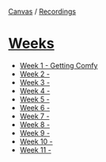 [Canvas](https://canvas.sussex.ac.uk/courses/30891) /
[Recordings](https://sussex.cloud.panopto.eu/Panopto/Pages/Sessions/List.aspx?embedded=1#folderID=%22ca5456ad-2433-44f9-96d6-b0c200ed5a77%22)

# [Weeks](https://canvas.sussex.ac.uk/courses/30891/modules)
- [Week 1 - Getting Comfy](https://canvas.sussex.ac.uk/courses/30891/modules#:~:text=1%3A%20getting%20comfy-,Week,-1%3A%20getting%20comfy)
- [Week 2 - ]()
- [Week 3 - ]()
- [Week 4 - ]()
- [Week 5 - ]()
- [Week 6 - ]()
- [Week 7 - ]()
- [Week 8 - ]()
- [Week 9 - ]()
- [Week 10 - ]()
- [Week 11 - ]()
